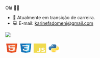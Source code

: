 Olá 👋😄


- 🔭 Atualmente em transição de carreira.
-  💻 E-mail: karinefsdomeni@gmail.com

<div> 
  <a href="https://www.linkedin.com/in/karine-domeni/" target="_blank"><img src="https://img.shields.io/badge/-LinkedIn-%230077B5?style=for-the-badge&logo=linkedin&logoColor=white" target="_blank"></a> 
</div>

<div style="display: inline_block"><br>
  <img align="center" alt="KarineDomeni-HTML" height="30" width="40" src="https://raw.githubusercontent.com/devicons/devicon/master/icons/html5/html5-original.svg">
  <img align="center" alt="KarineDomeni-CSS" height="30" width="40" src="https://raw.githubusercontent.com/devicons/devicon/master/icons/css3/css3-original.svg">
  <img align="center" alt="KarineDomeni-JS" height="30" width="40" src="https://raw.githubusercontent.com/devicons/devicon/master/icons/javascript/javascript-plain.svg">
  <img align="center" alt="KarineDomeni-Python" height="30" width="40" src="https://raw.githubusercontent.com/devicons/devicon/master/icons/python/python-original.svg">
</div>



